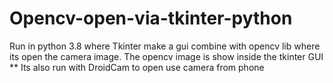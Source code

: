 # Opencv-open-via-tkinter-python
Run in python 3.8 where Tkinter make a gui combine with opencv lib where its open the camera image. 
The opencv image is show inside the tkinter GUI
** Its also run with DroidCam to open use camera from phone
